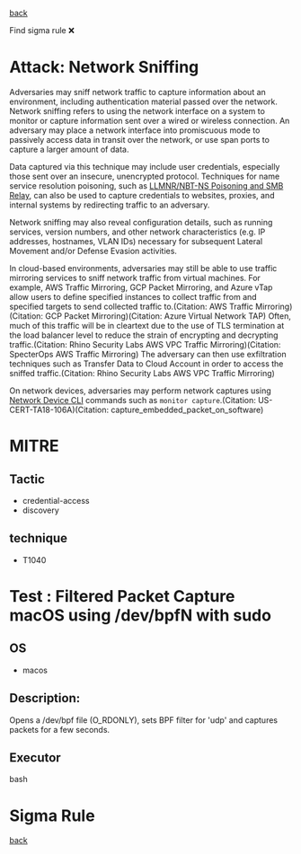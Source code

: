 
[back](../index.md)

Find sigma rule :x: 

# Attack: Network Sniffing 

Adversaries may sniff network traffic to capture information about an environment, including authentication material passed over the network. Network sniffing refers to using the network interface on a system to monitor or capture information sent over a wired or wireless connection. An adversary may place a network interface into promiscuous mode to passively access data in transit over the network, or use span ports to capture a larger amount of data.

Data captured via this technique may include user credentials, especially those sent over an insecure, unencrypted protocol. Techniques for name service resolution poisoning, such as [LLMNR/NBT-NS Poisoning and SMB Relay](https://attack.mitre.org/techniques/T1557/001), can also be used to capture credentials to websites, proxies, and internal systems by redirecting traffic to an adversary.

Network sniffing may also reveal configuration details, such as running services, version numbers, and other network characteristics (e.g. IP addresses, hostnames, VLAN IDs) necessary for subsequent Lateral Movement and/or Defense Evasion activities.

In cloud-based environments, adversaries may still be able to use traffic mirroring services to sniff network traffic from virtual machines. For example, AWS Traffic Mirroring, GCP Packet Mirroring, and Azure vTap allow users to define specified instances to collect traffic from and specified targets to send collected traffic to.(Citation: AWS Traffic Mirroring)(Citation: GCP Packet Mirroring)(Citation: Azure Virtual Network TAP) Often, much of this traffic will be in cleartext due to the use of TLS termination at the load balancer level to reduce the strain of encrypting and decrypting traffic.(Citation: Rhino Security Labs AWS VPC Traffic Mirroring)(Citation: SpecterOps AWS Traffic Mirroring) The adversary can then use exfiltration techniques such as Transfer Data to Cloud Account in order to access the sniffed traffic.(Citation: Rhino Security Labs AWS VPC Traffic Mirroring)

On network devices, adversaries may perform network captures using [Network Device CLI](https://attack.mitre.org/techniques/T1059/008) commands such as `monitor capture`.(Citation: US-CERT-TA18-106A)(Citation: capture_embedded_packet_on_software)

# MITRE
## Tactic
  - credential-access
  - discovery


## technique
  - T1040


# Test : Filtered Packet Capture macOS using /dev/bpfN with sudo
## OS
  - macos


## Description:
Opens a /dev/bpf file (O_RDONLY), sets BPF filter for 'udp' and captures packets for a few seconds.


## Executor
bash

# Sigma Rule


[back](../index.md)
